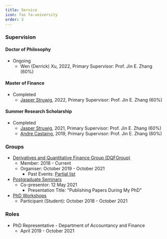 ```yaml
---
title: Service
icon: fas fa-university
order: 3
---
```

### Supervision
#### Doctor of Philosophy
- Ongoing
  - Wen (Derrick) Xu, 2022, Primary Supervisor: Prof. Jin E. Zhang (60%)

#### Master of Finance
- Completed
  - [Jasper Struwig](https://www.linkedin.com/in/jasper-struwig-9b86a016a/), 2022, Primary Supervisor: Prof. Jin E. Zhang (60%)

#### Summer Research Scholarship
- Completed
  - [Jasper Struwig](https://www.linkedin.com/in/jasper-struwig-9b86a016a/), 2021, Primary Supervisor: Prof. Jin E. Zhang (60%)
  - [Andre Castaing](https://www.linkedin.com/in/andre-castaing-840a8315a/), 2019, Primary Supervisor: Prof. Jin E. Zhang (60%)

### Groups
- [Derivatives and Quantitative Finance Group (DQFGroup)](https://blogs.otago.ac.nz/dqfg/)
  - Member: 2018 - Current
  - Organiser: October 2019 - October 2021
    - Past Events: [Partial list](https://pbeama.github.io/dqfg/)
- [Postgraduate Seminars](https://sites.google.com/view/uoseminar)
  - Co-presentor: 12 May 2021
    - Presentation Title: "Publishing Papers During My PhD"
- [PhD Workshops](https://sites.google.com/view/uoworkshop)
  - Participant (Student): October 2018 - October 2021

### Roles
- PhD Representative - Department of Accountancy and Finance
  - April 2019 - October 2021
